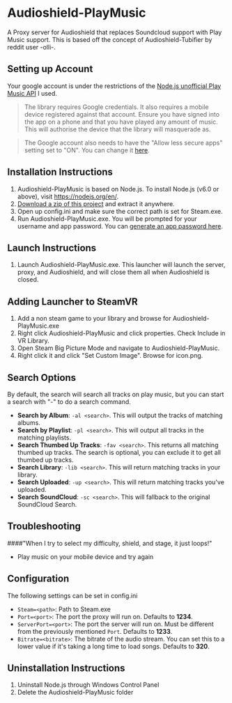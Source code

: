 # Audioshield-PlayMusic

A Proxy server for Audioshield that replaces Soundcloud support with Play Music support. This is based off the concept of Audioshield-Tubifier by reddit user -olli-.

## Setting up Account

Your google account is under the restrictions of the [Node.js unofficial Play Music API](https://github.com/jamon/playmusic) I used.

>The library requires Google credentials. It also requires a mobile device registered against that account. Ensure you have signed into the app on a phone and that you have played any amount of music. This will authorise the device that the library will masquerade as.

>The Google account also needs to have the "Allow less secure apps" setting set to "ON". You can change it [here](https://myaccount.google.com/security#connectedapps).

## Installation Instructions

1. Audioshield-PlayMusic is based on Node.js. To install Node.js (v6.0 or above), visit https://nodejs.org/en/.
2. [Download a zip of this project](https://github.com/kufii/Audioshield-PlayMusic/archive/master.zip) and extract it anywhere.
3. Open up config.ini and make sure the correct path is set for Steam.exe.
4. Run Audioshield-PlayMusic.exe. You will be prompted for your username and app password. You can [generate an app password here](https://support.google.com/accounts/answer/185833?hl=en).

## Launch Instructions

1. Launch Audioshield-PlayMusic.exe. This launcher will launch the server, proxy, and Audioshield, and will close them all when Audioshield is closed.

## Adding Launcher to SteamVR

1. Add a non steam game to your library and browse for Audioshield-PlayMusic.exe
2. Right click Audioshield-PlayMusic and click properties. Check Include in VR Library.
3. Open Steam Big Picture Mode and navigate to Audioshield-PlayMusic.
4. Right click it and click "Set Custom Image". Browse for icon.png.

## Search Options

By default, the search will search all tracks on play music, but you can start a search with "-" to do a search command.		

* **Search by Album**: `-al <search>`. This will output the tracks of matching albums.
* **Search by Playlist**: `-pl <search>`. This will output all tracks in the matching playlists.
* **Search Thumbed Up Tracks**: `-fav <search>`. This returns all matching thumbed up tracks. The search is optional, you can exclude it to get all thumbed up tracks.
* **Search Library**: `-lib <search>`. This will return matching tracks in your library.
* **Search Uploaded**: `-up <search>`. This will return matching tracks you've uploaded.
* **Search SoundCloud**: `-sc <search>`. This will fallback to the original SoundCloud Search.

## Troubleshooting
####"When I try to select my difficulty, shield, and stage, it just loops!"
* Play music on your mobile device and try again

## Configuration

The following settings can be set in config.ini

* `Steam=<path>`: Path to Steam.exe
* `Port=<port>`: The port the proxy will run on. Defaults to **1234**.
* `ServerPort=<port>`: The port the server will run on. Must be different from the previously mentioned `Port`. Defaults to **1233**.
* `Bitrate=<bitrate>`: The bitrate of the audio stream. You can set this to a lower value if it's taking a long time to load songs. Defaults to **320**.

## Uninstallation Instructions
1. Uninstall Node.js through Windows Control Panel
2. Delete the Audioshield-PlayMusic folder
